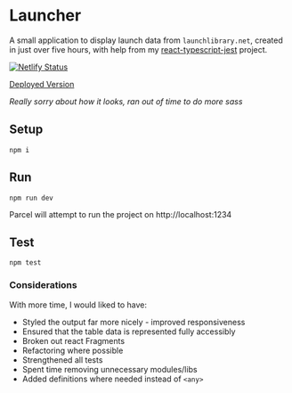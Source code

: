 # Launcher
A small application to display launch data from `launchlibrary.net`, created in just over five hours, with help from my [react-typescript-jest](https://github.com/lanoid/react-typescript-jest) project.

[![Netlify Status](https://api.netlify.com/api/v1/badges/0dd6589c-44ab-4bd9-8308-1628300fdd64/deploy-status)](https://app.netlify.com/sites/inspiring-brattain-31eb28/deploys)

[Deployed Version](https://lanoid-launches.netlify.com)

*Really sorry about how it looks, ran out of time to do more sass*

## Setup

`npm i`

## Run

`npm run dev`

Parcel will attempt to run the project on http://localhost:1234

## Test

`npm test`

### Considerations

With more time, I would liked to have:

- Styled the output far more nicely - improved responsiveness
- Ensured that the table data is represented fully accessibly
- Broken out react Fragments
- Refactoring where possible
- Strengthened all tests
- Spent time removing unnecessary modules/libs
- Added definitions where needed instead of `<any>`
